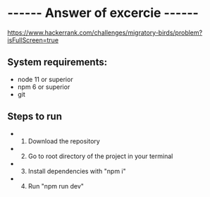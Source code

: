 # ------ Answer of excercie ------
  https://www.hackerrank.com/challenges/migratory-birds/problem?isFullScreen=true

## System requirements:
- node 11 or superior
- npm 6 or superior
- git

## Steps to run
- 1. Download the repository
- 2. Go to root directory of the project in your terminal
- 3. Install dependencies with "npm i"
- 4. Run "npm run dev"